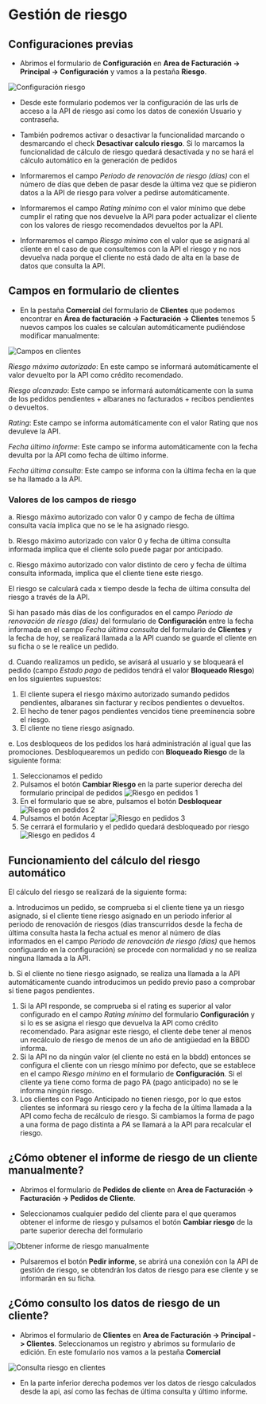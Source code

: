 # Gestión de riesgo

## Configuraciones previas

* Abrimos el formulario de **Configuración** en **Area de Facturación -> Principal -> Configuración** y vamos a la pestaña **Riesgo**. 

![Configuración riesgo](./img/configuracionriesgo.png)

* Desde este formulario podemos ver la configuración de las urls de acceso a la API de riesgo así como los datos de conexión Usuario y contraseña. 

* También podremos activar o desactivar la funcionalidad marcando o desmarcando el check **Desactivar calculo riesgo**. Si lo marcamos la funcionalidad de cálculo de riesgo quedará desactivada y no se hará el cálculo automático en la generación de pedidos

* Informaremos el campo *Periodo de renovación de riesgo (días)* con el número de días que deben de pasar desde la última vez que se pidieron datos a la API de riesgo para volver a pedirse automáticamente.

* Informaremos el campo *Rating mínimo* con el valor mínimo que debe cumplir el rating que nos devuelve la API para poder actualizar el cliente con los valores de riesgo recomendados devueltos por la API.

* Informaremos el campo *Riesgo mínimo* con el valor que se asignará al cliente en el caso de que consultemos con la API el riesgo y no nos devuelva nada porque el cliente no está dado de alta en la base de datos que consulta la API.

## Campos en formulario de clientes
* En la pestaña **Comercial** del formulario de **Clientes** que podemos encontrar en **Área de facturación -> Facturación -> Clientes** tenemos 5 nuevos campos los cuales se calculan automáticamente pudiéndose modificar manualmente:

![Campos en clientes](./img/formclientes_riesgo.png)

*Riesgo máximo autorizado*: En este campo se informará automáticamente el valor devuelto por la API como crédito recomendado.    

*Riesgo alcanzado*: Este campo se informará automáticamente con la suma de los pedidos pendientes + albaranes no facturados + recibos pendientes o devueltos.

*Rating*: Este campo se informa automáticamente con el valor Rating que nos devuleve la API.  

*Fecha último informe*: Este campo se informa automáticamente con la fecha devulta por la API como fecha de último informe.

*Fecha última consulta*: Este campo se informa con la última fecha en la que se ha llamado a la API.

### Valores de los campos de riesgo

a. Riesgo máximo autorizado con valor 0 y campo de fecha de última consulta vacía implica que no se le ha asignado riesgo.

b. Riesgo máximo autorizado con valor 0 y fecha de última consulta informada implica que el cliente solo puede pagar por anticipado.

c. Riesgo máximo autorizado con valor distinto de cero y fecha de última consulta informada, implica que el cliente tiene este riesgo.

El riesgo se calculará cada x tiempo desde la fecha de última consulta del riesgo a través de la API. 

Si han pasado más días de los configurados en el campo *Periodo de renovación de riesgo (días)* del formulario de **Configuración** entre la fecha informada en el campo *Fecha última consulta* del formulario de **Clientes** y la fecha de hoy, se realizará llamada a la API cuando se guarde el cliente en su ficha o se le realice un pedido.

d. Cuando realizamos un pedido, se avisará al usuario y se bloqueará el pedido (campo *Estado pago* de pedidos tendrá el valor **Bloqueado Riesgo**) en los siguientes supuestos:

1. El cliente supera el riesgo máximo autorizado sumando pedidos pendientes, albaranes sin facturar y recibos pendientes o devueltos.
2. El hecho de tener pagos pendientes vencidos tiene preeminencia sobre el riesgo.
3. El cliente no tiene riesgo asignado.

e. Los desbloqueos de los pedidos los hará administración al igual que las promociones. Desbloquearemos un pedido con **Bloqueado Riesgo** de la siguiente forma:

1. Seleccionamos el pedido
2. Pulsamos el botón **Cambiar Riesgo** en la parte superior derecha del formulario principal de pedidos
![Riesgo en pedidos 1](./img/formmasterpedidos_riesgo1.png)
3. En el formulario que se abre, pulsamos el botón **Desbloquear**
![Riesgo en pedidos 2](./img/formmasterpedidos_riesgo2.png)
4. Pulsamos el botón Aceptar
![Riesgo en pedidos 3](./img/formmasterpedidos_riesgo3.png)
5. Se cerrará el formulario y el pedido quedará desbloqueado por riesgo
![Riesgo en pedidos 4](./img/formmasterpedidos_riesgo4.png)

## Funcionamiento del cálculo del riesgo automático

El cálculo del riesgo se realizará de la siguiente forma:

a. Introducimos un pedido, se comprueba si el cliente tiene ya un riesgo asignado, si el cliente tiene riesgo asignado en un periodo inferior al periodo de renovación de riesgos (dias transcurridos desde la fecha de última consulta hasta la fecha actual es menor al número de días informados en el campo *Periodo de renovación de riesgo (días)* que hemos configuardo en la configuración) se procede con normalidad y no se realiza ninguna llamada a la API.

b. Si el cliente no tiene riesgo asignado, se realiza una llamada a la API automáticamente cuando introducimos un pedido previo paso a comprobar si tiene pagos pendientes.

1. Si la API responde, se comprueba si el rating es superior al valor configurado en el campo *Rating mínimo* del formulario **Configuración** y si lo es se asigna el riesgo que devuelva la API como crédito recomendado. Para asignar este riesgo, el cliente debe tener al menos un recálculo de riesgo de menos de un año de antigüedad en la BBDD informa.
2. Si la API no da ningún valor (el cliente no está en la bbdd) entonces se configura el cliente con un riesgo mínimo por defecto, que se establece en el campo *Riesgo mínimo* en el formulario de **Configuración**. Si el cliente ya tiene como forma de pago PA (pago anticipado) no se le informa ningún riesgo.
3. Los clientes con Pago Anticipado no tienen riesgo, por lo que estos clientes se informará su riesgo cero y la fecha de la última llamada a la API como fecha de recálculo de riesgo. Si cambiamos la forma de pago a una forma de pago distinta a *PA* se llamará a la API para recalcular el riesgo.

## ¿Cómo obtener el informe de riesgo de un cliente manualmente?

* Abrimos el formulario de **Pedidos de cliente** en **Area de Facturación -> Facturación -> Pedidos de Cliente**.

* Seleccionamos cualquier pedido del cliente para el que queramos obtener el informe de riesgo y pulsamos el botón **Cambiar riesgo** de la parte superior derecha del formulario

![Obtener informe de riesgo manualmente](./img/cambiarriesgo.png)

* Pulsaremos el botón **Pedir informe**, se abrirá una conexión con la API de gestión de riesgo, se obtendrán los datos de riesgo para ese cliente y se informarán en su ficha.

## ¿Cómo consulto los datos de riesgo de un cliente?

* Abrimos el formulario de **Clientes** en **Area de Facturación -> Principal -> Clientes**. Seleccionamos un registro y abrimos su formulario de edición. En este fomulario nos vamos a la pestaña **Comercial**

![Consulta riesgo en clientes](./img/riesgoclientes.png)

* En la parte inferior derecha podemos ver los datos de riesgo calculados desde la api, así como las fechas de última consulta y último informe.
